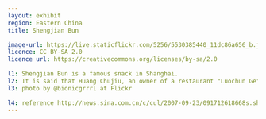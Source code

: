 ```yaml
---
layout: exhibit
region: Eastern China
title: Shengjian Bun

image-url: https://live.staticflickr.com/5256/5530385440_11dc86a656_b.jpg
licence: CC BY-SA 2.0
licence url: https://creativecommons.org/licenses/by-sa/2.0

l1: Shengjian Bun is a famous snack in Shanghai.
l2: It is said that Huang Chujiu, an owner of a restaurant "Luochun Ge" in 1920s in Shanghai, hired the cook who was good at making Shengjian Bun from another small snack booth and made it famous. 
l3: photo by @bionicgrrrl at Flickr

l4: reference http://news.sina.com.cn/c/cul/2007-09-23/091712618668s.shtml
---
```

